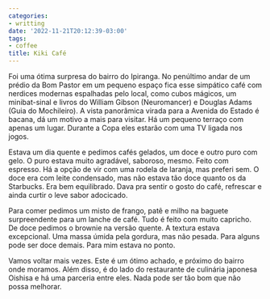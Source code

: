 ```yaml
---
categories:
- writting
date: '2022-11-21T20:12:39-03:00'
tags:
- coffee
title: Kiki Café
---
```


Foi uma ótima surpresa do bairro do Ipiranga. No penúltimo andar de um prédio da Bom Pastor em um pequeno espaço fica esse simpático café com nerdices modernas espalhadas pelo local, como cubos mágicos, um minibat-sinal e livros do William Gibson (Neuromancer) e Douglas Adams (Guia do Mochileiro). A vista panorâmica virada para a Avenida do Estado é bacana, dá um motivo a mais para visitar. Há um pequeno terraço com apenas um lugar. Durante a Copa eles estarão com uma TV ligada nos jogos.

Estava um dia quente e pedimos cafés gelados, um doce e outro puro com gelo. O puro estava muito agradável, saboroso, mesmo. Feito com espresso. Há a opção de vir com uma rodela de laranja, mas preferi sem. O doce era com leite condensado, mas não estava tão doce quanto os da Starbucks. Era bem equilibrado. Dava pra sentir o gosto do café, refrescar e ainda curtir o leve sabor adocicado.

Para comer pedimos um misto de frango, patê e milho na baguete surpreendente para um lanche de café. Tudo é feito com muito capricho. De doce pedimos o brownie na versão quente. A textura estava excepcional. Uma massa úmida pela gordura, mas não pesada. Para alguns pode ser doce demais. Para mim estava no ponto.

Vamos voltar mais vezes. Este é um ótimo achado, e próximo do bairro onde moramos. Além disso, é do lado do restaurante de culinária japonesa Oishisa e há uma parceria entre eles. Nada pode ser tão bom que não possa melhorar.